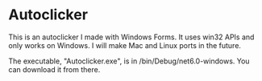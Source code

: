 # Autoclicker
This is an autoclicker I made with Windows Forms. It uses win32 APIs and only works on Windows. I will make Mac and Linux ports in the future.

The executable, "Autoclicker.exe", is in /bin/Debug/net6.0-windows. You can download it from there.
